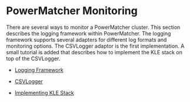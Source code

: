 # PowerMatcher Monitoring 

There are several ways to monitor a PowerMatcher cluster. This section describes the logging framework within PowerMatcher. The logging framework supports several adapters for different log formats and monitoring options. The CSVLogger adaptor is the first implementation. A small tutorial is added that describes how to implement the KLE stack on top of the CSVLogger.

* [Logging Framework](LoggingFramework.md)

* [CSVLogger](CSVLogger.md)

* [Implementing KLE Stack](KLEStack.md)